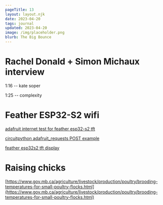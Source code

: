 ```yaml
---
pageTitle: 13 
layout: layout.njk
date: 2023-04-20
tags: journal
updated: 2023-04-20
image: /img/placeholder.png
blurb: The Big Bounce 
---
```


# Rachel Donald + Simon Michaux interview

1:16 -- kate soper 

1:25 -- complexity

# Feather ESP32-S2 wifi

[adafruit internet test for feather esp32-s2 tft](https://learn.adafruit.com/adafruit-esp32-s2-tft-feather/circuitpython-internet-test)

[circuitpython adafruit_requests POST example](https://learn.adafruit.com/ethernet-for-circuitpython/usage-with-requests)

[feather esp32s2 tft display](https://learn.adafruit.com/adafruit-esp32-s2-tft-feather/tft-basics)

# Raising chicks

[https://www.gov.mb.ca/agriculture/livestock/production/poultry/brooding-temperatures-for-small-poultry-flocks.html](https://www.gov.mb.ca/agriculture/livestock/production/poultry/brooding-temperatures-for-small-poultry-flocks.html)
